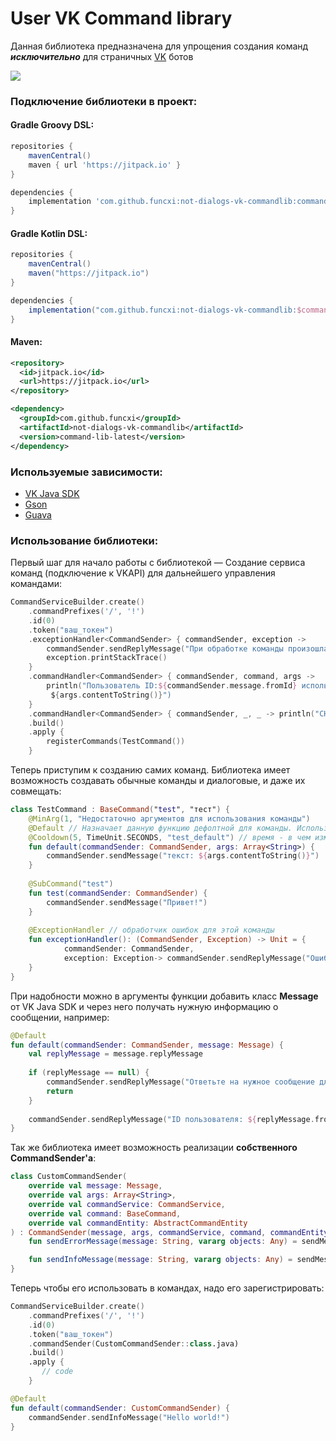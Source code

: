 # User VK Command library 

Данная библиотека предназначена для упрощения создания команд **_исключительно_** для страничных [VK](https://vk.com/) ботов

[![](https://jitpack.io/v/funcxi/not-dialogs-vk-commandlib.svg)](https://jitpack.io/#funcxi/not-dialogs-vk-commandlib)

### Подключение библиотеки в проект:
#### Gradle Groovy DSL:
``` groovy
repositories {
    mavenCentral()
    maven { url 'https://jitpack.io' }
}

dependencies {
    implementation 'com.github.funcxi:not-dialogs-vk-commandlib:command-lib-latest'
}
```

#### Gradle Kotlin DSL:
``` groovy
repositories {
    mavenCentral()
    maven("https://jitpack.io")
}

dependencies {
    implementation("com.github.funcxi:not-dialogs-vk-commandlib:$command-lib-latest")
}
```

#### Maven:
``` xml
<repository>
  <id>jitpack.io</id>
  <url>https://jitpack.io</url>
</repository>

<dependency>
  <groupId>com.github.funcxi</groupId>
  <artifactId>not-dialogs-vk-commandlib</artifactId>
  <version>command-lib-latest</version>
</dependency>
```

### Используемые зависимости:
* [VK Java SDK](https://github.com/VKCOM/vk-java-sdk)
* [Gson](https://github.com/google/gson)
* [Guava](https://github.com/google/guava)

### Использование библиотеки:
Первый шаг для начало работы с библиотекой — Создание сервиса команд (подключение к VKAPI) для дальнейшего управления командами:

``` kotlin
CommandServiceBuilder.create()
    .commandPrefixes('/', '!')
    .id(0)
    .token("ваш_токен")
    .exceptionHandler<CommandSender> { commandSender, exception ->
        commandSender.sendReplyMessage("При обработке команды произошла неизвестная ошибка: ${exception.message}")
        exception.printStackTrace()
    }
    .commandHandler<CommandSender> { commandSender, command, args ->
        println("Пользователь ID:${commandSender.message.fromId} использовал команду/субкоманду /${command.commandNames[0]}
         ${args.contentToString()}")
    }
    .commandHandler<CommandSender> { commandSender, _, _ -> println("CHAT:ID:${commandSender.message.fromId}") }
    .build()
    .apply {
        registerCommands(TestCommand())
    }
```

Теперь приступим к созданию самих команд. Библиотека имеет возможность создавать обычные команды и диалоговые, и даже их совмещать:

``` kotlin
class TestCommand : BaseCommand("test", "тест") {
    @MinArg(1, "Недостаточно аргументов для использования команды")
    @Default // Назначает данную функцию дефолтной для команды. Используется когда подкоманда не найдена или при пустых аргументах (/test)
    @Cooldown(5, TimeUnit.SECONDS, "test_default") // время - в чем измеряется время - ключ задержки
    fun default(commandSender: CommandSender, args: Array<String>) {
        commandSender.sendMessage("текст: ${args.contentToString()}")
    }
    
    @SubCommand("test")
    fun test(commandSender: CommandSender) {
        commandSender.sendMessage("Привет!")
    }
    
    @ExceptionHandler // обработчик ошибок для этой команды
    fun exceptionHandler(): (CommandSender, Exception) -> Unit = {
            commandSender: CommandSender,
            exception: Exception-> commandSender.sendReplyMessage("Ошибка: ${exception.message}")
    }
}
```

При надобности можно в аргументы функции добавить класс **Message** от VK Java SDK и через него получать нужную информацию о сообщении, например:
``` kotlin
@Default
fun default(commandSender: CommandSender, message: Message) {
    val replyMessage = message.replyMessage
    
    if (replyMessage == null) {
        commandSender.sendReplyMessage("Ответьте на нужное сообщение для получения ID пользователя")
        return
    }
    
    commandSender.sendReplyMessage("ID пользователя: ${replyMessage.fromId}")
}
```

Так же библиотека имеет возможность реализации **собственного CommandSender'a**:
``` kotlin
class CustomCommandSender(
    override val message: Message,
    override val args: Array<String>,
    override val commandService: CommandService,
    override val command: BaseCommand,
    override val commandEntity: AbstractCommandEntity
) : CommandSender(message, args, commandService, command, commandEntity) {
    fun sendErrorMessage(message: String, vararg objects: Any) = sendMessage("⛔ $message", objects)

    fun sendInfoMessage(message: String, vararg objects: Any) = sendMessage("✅ $message", objects)
}
```

Теперь чтобы его использовать в командах, надо его зарегистрировать:
``` kotlin
CommandServiceBuilder.create()
    .commandPrefixes('/', '!')
    .id(0)
    .token("ваш_токен")
    .commandSender(CustomCommandSender::class.java)
    .build()
    .apply {
       // code
    }
```

``` kotlin
@Default
fun default(commandSender: CustomCommandSender) {
    commandSender.sendInfoMessage("Hello world!")
}
```
